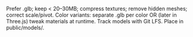 Prefer .glb; keep < 20–30MB; compress textures; remove hidden meshes; correct scale/pivot.
Color variants: separate .glb per color OR (later in Three.js) tweak materials at runtime.
Track models with Git LFS. Place in public/models/.
